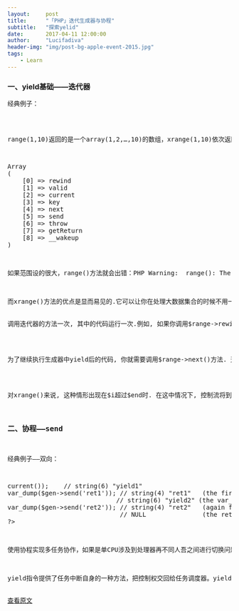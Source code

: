 ```yaml
---
layout:     post
title:      "「PHP」迭代生成器与协程"
subtitle:   "探索yelid"
date:       2017-04-11 12:00:00
author:     "Lucifadiva"
header-img: "img/post-bg-apple-event-2015.jpg"
tags:
    - Learn
---
```


> 


<div>
<h3>一、yield基础——迭代器</h3>
<p>经典例子：</p>
<pre><?php
function xrange($start, $end, $step = 1) {
   for ($i = $start; $i <= $end; $i += $step) {
     yield $i;
   }
}
foreach (xrange(1, 1000000) as $num) {
    echo $num, "\n";
}</pre>

<p>range(1,10)返回的是一个array(1,2,…,10)的数组，xrange(1,10)依次返回这些值的迭代器，直接打印xrange发现返回的是object(Generator)#1 (0) {}，这个类就是生成迭代器，而这个迭代器实现了Iterator接口，试着打印了一下类的方法：</p>
<pre>Array
(
    [0] => rewind
    [1] => valid
    [2] => current
    [3] => key
    [4] => next
    [5] => send
    [6] => throw
    [7] => getReturn
    [8] => __wakeup
)</pre>
<p>如果范围设的很大，range()方法就会出错：PHP Warning:  range(): The supplied range exceeds the maximum array size: start=1 end=1000000000000</p>
<p>而xrange()方法的优点是显而易见的.它可以让你在处理大数据集合的时候不用一次性的加载到内存中.甚至你可以处理无限大的数据流。</p>
调用迭代器的方法一次, 其中的代码运行一次.例如, 如果你调用$range->rewind(), 那么xrange()里的代码就会运行到控制流第一次出现yield的地方. 而函数内传递给yield语句的返回值可以通过$range->current()获取.</p>

<p>为了继续执行生成器中yield后的代码, 你就需要调用$range->next()方法. 这将再次启动生成器, 直到下一次yield语句出现. 因此,连续调用next()和current()方法, 你就能从生成器里获得所有的值, 直到再没有yield语句出现.</p>

<p>对xrange()来说, 这种情形出现在$i超过$end时. 在这中情况下, 控制流将到达函数的终点,因此将不执行任何代码.一旦这种情况发生,vaild()方法将返回假, 这时迭代结束.</p>
<h3>二、协程——send</h3>
<p>经典例子——双向：</p>
<pre><?php
function gen() {
    $ret = (yield 'yield1');
    var_dump($ret);
    $ret = (yield 'yield2');
    var_dump($ret);
}
$gen = gen();
var_dump($gen->current());    // string(6) "yield1"
var_dump($gen->send('ret1')); // string(4) "ret1"   (the first var_dump in gen)
                             // string(6) "yield2" (the var_dump of the ->send() return value)
var_dump($gen->send('ret2')); // string(4) "ret2"   (again from within gen)
                              // NULL               (the return value of ->send())
?></pre>
<p>使用协程实现多任务协作，如果是单CPU涉及到处理器再不同人吾之间进行切换问题。它要求当前正在运行的任务自动把控制传回给调度器,这样就可以运行其他任务了. 这与“抢占”多任务相反, 抢占多任务是这样的：调度器可以中断运行了一段时间的任务, 不管它喜欢还是不喜欢. 协作多任务在Windows的早期版本(windows95)和Mac OS中有使用, 不过它们后来都切换到使用抢先多任务了. 理由相当明确：如果你依靠程序自动交出控制的话, 那么一些恶意的程序将很容易占用整个CPU, 不与其他任务共享.</p>
<p>yield指令提供了任务中断自身的一种方法，把控制权交回给任务调度器。yield还可以用来在任务和调度器之间进行通信。</p>
<a href="http://www.laruence.com/2015/05/28/3038.html">查看原文</a>
</div>





